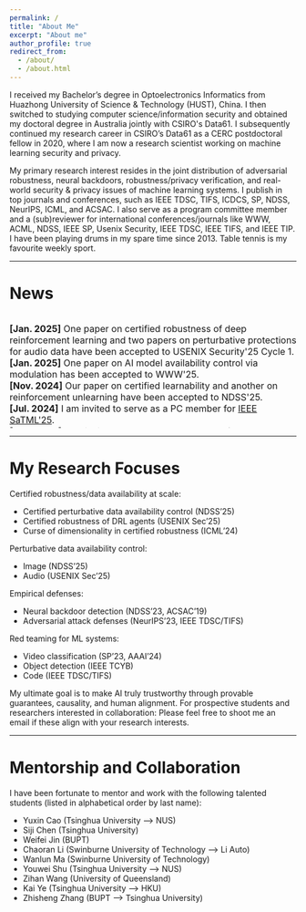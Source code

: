 ```yaml
---
permalink: /
title: "About Me"
excerpt: "About me"
author_profile: true
redirect_from: 
  - /about/
  - /about.html
---
```


I received my Bachelor’s degree in Optoelectronics Informatics from Huazhong University of Science & Technology (HUST), China. I then switched to studying computer science/information security and obtained my doctoral degree in Australia jointly with CSIRO's Data61. I subsequently continued my research career in CSIRO’s Data61 as a CERC postdoctoral fellow in 2020, where I am now a research scientist working on machine learning security and privacy.

My primary research interest resides in the joint distribution of adversarial robustness, neural backdoors, robustness/privacy verification, and real-world security & privacy issues of machine learning systems. I publish in top journals and conferences, such as IEEE TDSC, TIFS, ICDCS, SP, NDSS, NeurIPS, ICML, and ACSAC. I also serve as a program committee member and a (sub)reviewer for international conferences/journals like WWW, ACML, NDSS, IEEE SP, Usenix Security, IEEE TDSC, IEEE TIFS, and IEEE TIP. I have been playing drums in my spare time since 2013. Table tennis is my favourite weekly sport.

---

# **News**
<div style="overflow-y: scroll; height:200px; font-size: 16px" markdown=1>

**[Jan. 2025]** One paper on certified robustness of deep reinforcement learning and two papers on perturbative protections for audio data have been accepted to USENIX Security'25 Cycle 1.<br>
**[Jan. 2025]** One paper on AI model availability control via modulation has been accepted to WWW'25.<br>
**[Nov. 2024]** Our paper on certified learnability and another on reinforcement unlearning have been accepted to NDSS'25.<br>
**[Jul. 2024]** I am invited to serve as a PC member for [IEEE SaTML'25](https://satml.org/).<br>
**[Jun. 2024]** I am invited to serve as a PC member for [CCS'24-LAMPS](https://lamps-ccs.com) and the proceedings chair for [AJCAI'24](https://ajcai2024.org/).<br>
**[May. 2024]** Our paper improving double sampling smoothing for addressing curse of dimensionality in randomized smoothing is accepted to ICML'24.<br>
**[Apr. 2024]** I am invited to serve as a TPC member for [NDSS'25](https://www.ndss-symposium.org/ndss2025/).<br>
**[Mar. 2024]** Two papers are accepted to IEEE SP'24 workshop and TDSC, respectively.<br>
**[Dec. 2023]** Our paper in reinforcement adversarial attack against video recognition is accepted to AAAI'24.<br>
**[Oct. 2023]** One paper in face recognition anti-spoofing is accepted to NeurIPS'23.<br>
**[Sep. 2023]** I will serve as a reviewer for TheWebConf'24.<br>
**[Jun. 2023]** I am invited to serve as a PC member for ACISP'24.<br>
**[Nov. 2022]** One paper in style-transfer-based adversarial attack against video classification sytems is accepted to IEEE SP'23.<br>
**[Oct. 2022]** Our paper in neural backdoor detection is accepted to NDSS'23.

</div>

---

# **My Research Focuses**
Certified robustness/data availability at scale:
- Certified perturbative data availability control (NDSS’25)
- Certified robustness of DRL agents (USENIX Sec’25)
- Curse of dimensionality in certified robustness (ICML’24)

Perturbative data availability control:
- Image (NDSS’25)
- Audio (USENIX Sec’25)

Empirical defenses:
- Neural backdoor detection (NDSS’23, ACSAC’19)
- Adversarial attack defenses (NeurIPS’23, IEEE TDSC/TIFS)

Red teaming for ML systems:
- Video classification (SP’23, AAAI’24)
- Object detection (IEEE TCYB)
- Code (IEEE TDSC/TIFS)

My ultimate goal is to make AI truly trustworthy through provable guarantees, causality, and human alignment.
For prospective students and researchers interested in collaboration: Please feel free to shoot me an email if these align with your research interests.

---

# **Mentorship and Collaboration**
I have been fortunate to mentor and work with the following talented students (listed in alphabetical order by last name):
- Yuxin Cao (Tsinghua University --> NUS)
- Siji Chen (Tsinghua University)
- Weifei Jin (BUPT)
- Chaoran Li (Swinburne University of Technology --> Li Auto)
- Wanlun Ma (Swinburne University of Technology)
- Youwei Shu (Tsinghua University --> NUS)
- Zihan Wang (University of Queensland)
- Kai Ye (Tsinghua University --> HKU)
- Zhisheng Zhang (BUPT --> Tsinghua University)

